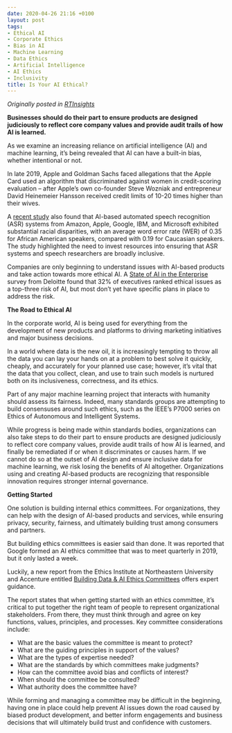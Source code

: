```yaml
---
date: 2020-04-26 21:16 +0100
layout: post
tags:
- Ethical AI
- Corporate Ethics
- Bias in AI
- Machine Learning
- Data Ethics
- Artificial Intelligence
- AI Ethics
- Inclusivity
title: Is Your AI Ethical?
---
```



_Originally posted in [RTInsights](https://www.rtinsights.com/is-your-ai-ethical/)_

**Businesses should do their part to ensure products are  designed judiciously to reflect core company values and provide audit  trails of how AI is learned.**

As we examine an increasing reliance on artificial intelligence (AI) and machine learning, it’s being revealed that AI can have a built-in bias, whether intentional or not.

In late 2019, Apple and Goldman Sachs faced allegations that the Apple Card used an algorithm that discriminated against women in credit-scoring evaluation – after Apple’s own co-founder Steve Wozniak and entrepreneur David Heinemeier Hansson received credit limits of 10-20 times higher than their wives.

A [recent study](https://www.pnas.org/content/early/2020/03/17/1915768117) also found that AI-based automated speech recognition (ASR) systems from Amazon, Apple, Google, IBM, and Microsoft exhibited substantial racial disparities, with an average word error rate (WER) of 0.35 for African American speakers, compared with 0.19 for Caucasian speakers. The study highlighted the need to invest resources into ensuring that ASR systems and speech researchers are broadly inclusive.

Companies are only beginning to understand issues with AI-based products and take action towards more ethical AI. A [State of AI in the Enterprise](https://www2.deloitte.com/us/en/insights/focus/cognitive-technologies/state-of-ai-and-intelligent-automation-in-business-survey.html) survey from Deloitte found that 32% of executives ranked ethical issues as a top-three risk of AI, but most don’t yet have specific plans in place to address the risk.

**The Road to Ethical AI**

In the corporate world, AI is being used for everything from the development of new products and platforms to driving marketing initiatives and major business decisions.

In a world where data is the new oil, it is increasingly tempting to throw all the data you can lay your hands on at a problem to best solve it quickly, cheaply, and accurately for your planned use case; however, it’s vital that the data that you collect, clean, and use to train such models is nurtured both on its inclusiveness, correctness, and its ethics.

Part of any major machine learning project that interacts with humanity should assess its fairness. Indeed, many standards groups are attempting to build consensuses around such ethics, such as the IEEE’s P7000 series on Ethics of Autonomous and Intelligent Systems.

While progress is being made within standards bodies, organizations can also take steps to do their part to ensure products are designed judiciously to reflect core company values, provide audit trails of how AI is learned, and finally be remediated if or when it discriminates or causes harm. If we cannot do so at the outset of AI design and ensure inclusive data for machine learning, we risk losing the benefits of AI altogether. Organizations using and creating AI-based products are recognizing that responsible innovation requires stronger internal governance.

**Getting Started**

One solution is building internal ethics committees. For organizations, they can help with the design of AI-based products and services, while ensuring privacy, security, fairness, and ultimately building trust among consumers and partners.

But building ethics committees is easier said than done. It was reported that Google formed an AI ethics committee that was to meet quarterly in 2019, but it only lasted a week.

Luckily, a new report from the Ethics Institute at Northeastern University and Accenture entitled [Building Data & AI Ethics Committees](https://www.accenture.com/us-en/insights/software-platforms/building-data-ai-ethics-committees) offers expert guidance.

The report states that when getting started with an ethics committee, it’s critical to put together the right team of people to represent organizational stakeholders. From there, they must think through and agree on key functions, values, principles, and processes. Key committee considerations include:

- What are the basic values the committee is meant to protect?
- What are the guiding principles in support of the values?
- What are the types of expertise needed?
- What are the standards by which committees make judgments?
- How can the committee avoid bias and conflicts of interest?
- When should the committee be consulted?
- What authority does the committee have?

While forming and managing a committee may be difficult in the beginning, having one in place could help prevent AI issues down the road caused by biased product development, and better inform engagements and business decisions that will ultimately build trust and confidence with customers.

